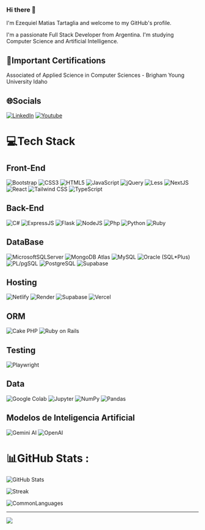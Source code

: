 ### Hi there 👋 

I'm Ezequiel Matias Tartaglia and welcome to my GitHub's profile.

I'm a passionate Full Stack Developer from Argentina. I'm studying Computer Science and Artificial Intelligence.


## 📜Important Certifications

Associated of Applied Science in Computer Sciences - Brigham Young University Idaho

## 🌐Socials
[![LinkedIn](https://img.shields.io/badge/LinkedIn-%230077B5.svg?logo=linkedin&logoColor=white)](https://www.linkedin.com/in/ezequieltartaglia/)
[![Youtube](https://img.shields.io/badge/Youtube-%23E34F26.svg?logo=youtube&logoColor=white)](https://www.youtube.com/@ez-tech)

# 💻Tech Stack

## Front-End

![Bootstrap](https://img.shields.io/badge/Bootstrap-%23563D7C?logo=Bootstrap&logoColor=white) ![CSS3](https://img.shields.io/badge/Css3-%231572B6?logo=Css3&logoColor=white) ![HTML5](https://img.shields.io/badge/Html5-%23E34F26?logo=Html5&logoColor=white) ![JavaScript](https://img.shields.io/badge/Javascript-%23323330?logo=Javascript&logoColor=%23F7DF1E) ![jQuery](https://img.shields.io/badge/JQuery-%230769AD?logo=JQuery&logoColor=white) ![Less](https://img.shields.io/badge/Less-%23E34F26?logo=Less&logoColor=white) ![NextJS](https://img.shields.io/badge/Next.js-%2320232a?logo=Next.js&logoColor=white) ![React](https://img.shields.io/badge/React-%2320232a?logo=React&logoColor=%2361DAFB) ![Tailwind CSS](https://img.shields.io/badge/-Tailwind%20CSS-38B2AC?logo=tailwind-css&logoColor=white) ![TypeScript](https://img.shields.io/badge/Typescript-%23323330?logo=Typescript&logoColor=#007ACC)

## Back-End

![C#](https://img.shields.io/badge/CSharp-%2300f?logo=CSharp&logoColor=white) ![ExpressJS](https://img.shields.io/badge/Express.js-%2320232a?logo=express&logoColor=6DA55F) ![Flask](https://img.shields.io/badge/Flask-6DA55F?logo=flask&logoColor=black) ![NodeJS](https://img.shields.io/badge/Node.js-6DA55F?logo=Node.js&logoColor=white) ![Php](https://img.shields.io/badge/Php-%23563D7C?logo=php&logoColor=white) ![Python](https://img.shields.io/badge/Python-3670A0?logo=Python&logoColor=ffdd54) ![Ruby](https://img.shields.io/badge/Ruby-%23CC0000?logo=Ruby&logoColor=white)

## DataBase

![MicrosoftSQLServer](https://img.shields.io/badge/Microsoft%20SQL%20Server-grey?logo=Microsoft%20SQL%20Server&logoColor=white) ![MongoDB Atlas](https://img.shields.io/badge/MongoDB%20Atlas-%2305A246?logo=MongoDB&logoColor=white) ![MySQL](https://img.shields.io/badge/Mysql-%2300f?logo=Mysql&logoColor=white) ![Oracle (SQL*Plus)](https://img.shields.io/badge/Oracle(SQL*Plus)-grey?logo=Oracle&logoColor=red) ![PL/pgSQL](https://img.shields.io/badge/PL/pgSQL-%230769AD?logo=PostgreSQL&logoColor=white) ![PostgreSQL](https://img.shields.io/badge/PostgreSQL-%230769AD?logo=PostgreSQL&logoColor=white) ![Supabase](https://img.shields.io/badge/Supabase-%2320232a?logo=supabase&logoColor=6DA55F)

## Hosting

![Netlify](https://img.shields.io/badge/Netlify-%2300C7B7?logo=netlify&logoColor=white) ![Render](https://img.shields.io/badge/Render-%2300B9F1?logo=Render&logoColor=white) ![Supabase](https://img.shields.io/badge/Supabase-%2320232a?logo=supabase&logoColor=6DA55F) ![Vercel](https://img.shields.io/badge/Vercel-%2320232a?logo=vercel&logoColor=white)

## ORM

![Cake PHP](https://img.shields.io/badge/Cake%20PHP-%23563D7C?logo=cakephp&logoColor=white) ![Ruby on Rails](https://img.shields.io/badge/Ruby%20on%20Rails-%23CC0000?logo=Ruby-on-Rails&logoColor=white)

## Testing

![Playwright](https://img.shields.io/badge/Playwright-%231e1e1e?logo=playwright&logoColor=white)

## Data

![Google Colab](https://img.shields.io/badge/Google%20Colab-%23323330?logo=Google%20Colab&logoColor=%23E34F26) ![Jupyter](https://img.shields.io/badge/Jupyter-%23323330?logo=Jupyter&logoColor=%23E34F26) ![NumPy](https://img.shields.io/badge/Numpy-%23013243?logo=Numpy&logoColor=white) ![Pandas](https://img.shields.io/badge/Pandas-%23150458?logo=Pandas&logoColor=white)


## Modelos de Inteligencia Artificial

![Gemini AI](https://img.shields.io/badge/Gemini%20AI-%2320232a?logo=google&logoColor=white) ![OpenAI](https://img.shields.io/badge/OpenAI-%2320232a?logo=openai&logoColor=6DA55F)

# 📊GitHub Stats :
![GitHub Stats](https://github-readme-stats.vercel.app/api?username=EzequielTartaglia&show_icons=true&count_private=true&theme=radical&hide_border=false)

![Streak](https://github-readme-streak-stats.herokuapp.com/?user=EzequielTartaglia&theme=radical&hide_border=false)

![CommonLanguages](https://github-readme-stats.vercel.app/api/top-langs/?username=EzequielTartaglia&theme=radical&hide_border=false&include_all_commits=true&count_private=true&layout=compact)

---
[![](https://visitcount.itsvg.in/api?id=EzequielTartaglia&icon=0&color=0)](https://visitcount.itsvg.in)
